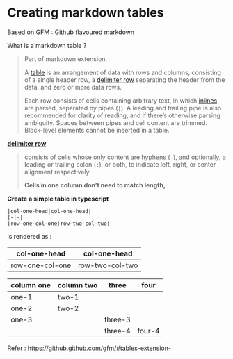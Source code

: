 # Creating markdown tables

Based on GFM : Github flavoured markdown



What is a markdown table ?

>  Part of markdown extension.
>
> A [table](https://github.github.com/gfm/#table) is an arrangement of data with rows and columns, consisting of a single header row, a [delimiter row](https://github.github.com/gfm/#delimiter-row) separating the header from the data, and zero or more data rows.
>
> Each row consists of cells containing arbitrary text, in which [inlines](https://github.github.com/gfm/#inline) are parsed, separated by pipes (`|`). A leading and trailing pipe is also recommended for clarity of reading, and if there’s otherwise parsing ambiguity. Spaces between pipes and cell content are trimmed. Block-level elements cannot be inserted in a table.



**[delimiter row](https://github.github.com/gfm/#delimiter-row)** 

> consists of cells whose only content are hyphens (`-`), and optionally, a leading or trailing colon (`:`), or both, to indicate left, right, or center alignment respectively.
>
> **Cells in one column don’t need to match length,**



**Create a simple table in typescript**

```
|col-one-head|col-one-head|
|-|-|
|row-one-col-one|row-two-col-two|
```

is rendered as : 

|col-one-head|col-one-head|
|-|-|
|row-one-col-one|row-two-col-two|



| column one | column two | three   | four   |
| ---------- | ---------- | ------- | ------ |
| one-1      | two-1      |         |        |
| one-2      | two-2      |         |        |
| one-3      |            | three-3 |        |
|            |            | three-4 | four-4 |



Refer : https://github.github.com/gfm/#tables-extension-

